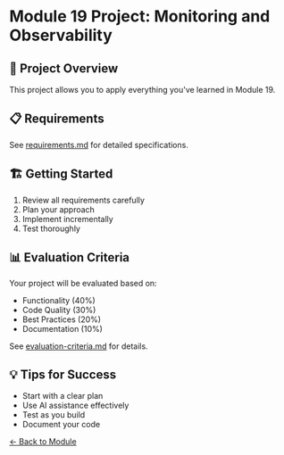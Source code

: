 # Module 19 Project: Monitoring and Observability

## 🎯 Project Overview

This project allows you to apply everything you've learned in Module 19.

## 📋 Requirements

See [requirements.md](requirements.md) for detailed specifications.

## 🏗️ Getting Started

1. Review all requirements carefully
2. Plan your approach
3. Implement incrementally
4. Test thoroughly

## 📊 Evaluation Criteria

Your project will be evaluated based on:
- Functionality (40%)
- Code Quality (30%)
- Best Practices (20%)
- Documentation (10%)

See [evaluation-criteria.md](evaluation-criteria.md) for details.

## 💡 Tips for Success

- Start with a clear plan
- Use AI assistance effectively
- Test as you build
- Document your code

[← Back to Module](../README.md)
